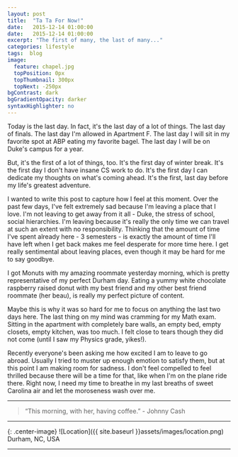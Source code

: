 ```yaml
---
layout: post
title:  "Ta Ta For Now!"
date:   2015-12-14 01:00:00
date:   2015-12-14 01:00:00
excerpt: "The first of many, the last of many..."
categories: lifestyle
tags:  blog
image:
  feature: chapel.jpg
  topPosition: 0px
  topThumbnail: 300px
  topNext: -250px
bgContrast: dark
bgGradientOpacity: darker
syntaxHighlighter: no
---
```


Today is the last day. In fact, it's the last day of a lot of things. The last day of finals. The last day I'm allowed in Apartment F. The last day I will sit in my favorite spot at ABP eating my favorite bagel. The last day I will be on Duke's campus for a year.

But, it's the first of a lot of things, too. It's the first day of winter break. It's the first day I don't have insane CS work to do. It's the first day I can dedicate my thoughts on what's coming ahead. It's the first, last day before my life's greatest adventure.

I wanted to write this post to capture how I feel at this moment. Over the past few days, I've felt extremely sad because I'm leaving a place that I love. I'm not leaving to get away from it all - Duke, the stress of school, social hierarchies. I'm leaving because it's really the only time we can travel at such an extent with no responsibility. Thinking that the amount of time I've spent already here - 3 semesters - is exactly the amount of time I'll have left when I get back makes me feel desperate for more time here. I get really sentimental about leaving places, even though it may be hard for me to say goodbye.

I got Monuts with my amazing roommate yesterday morning, which is pretty representative of my perfect Durham day. Eating a yummy white chocolate raspberry raised donut with my best friend and my other best friend roommate (her beau), is really my perfect picture of content.

Maybe this is why it was so hard for me to focus on anything the last two days here. The last thing on my mind was cramming for my Math exam. Sitting in the apartment with completely bare walls, an empty bed, empty closets, empty kitchen, was too much. I felt close to tears though they did not come (until I saw my Physics grade, yikes!).

Recently everyone's been asking me how excited I am to leave to go abroad. Usually I tried to muster up enough emotion to satisfy them, but at this point I am making room for sadness. I don't feel compelled to feel thrilled because there will be a time for that, like when I'm on the plane ride there. Right now, I need my time to breathe in my last breaths of sweet Carolina air and let the moroseness wash over me.

<hr>

<blockquote class="largeQuote">“This morning, with her, having coffee.” - Johnny Cash</blockquote>

<hr>

{: .center-image}
![Location]({{ site.baseurl }}assets/images/location.png) Durham, NC, USA

<hr>
